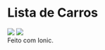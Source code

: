# Lista de Carros
<div center>
  <img src="/appCarros.png">
  <img src="/appCarros2.png">
</div>
Feito com Ionic.

